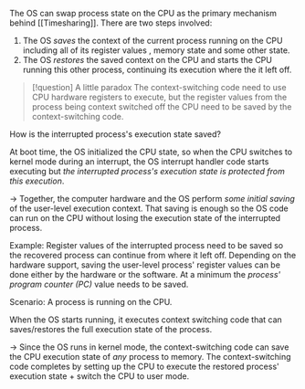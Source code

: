 The OS can swap process state on the CPU as the primary mechanism behind [[Timesharing]]. There are two steps involved:

1. The OS *saves* the context of the current process running on the CPU including all of its register values , memory state and some other state.
2. The OS *restores* the saved context on the CPU and starts the CPU running this other process, continuing its execution where the it left off.

> [!question] A little paradox
> The context-switching code need to use CPU hardware registers to execute, but the register values from the process being context switched off the CPU need to be saved by the context-switching code.

How is the interrupted process's execution state saved? 

At boot time, the OS initialized the CPU state, so when the CPU switches to kernel mode during an interrupt, the OS interrupt handler code starts executing but *the interrupted process's execution state is protected from this execution*. 

-> Together, the computer hardware and the OS perform *some initial saving* of the user-level execution context. That saving is enough so the OS code can run on the CPU without losing the execution state of the interrupted process.

Example: Register values of the interrupted process need to be saved so the recovered process can continue from where it left off. Depending on the hardware support, saving the user-level process' register values can be done either by the hardware or the software. At a minimum the *process' program counter (PC)* value needs to be saved.

Scenario: A process is running on the CPU. 

When the OS starts running, it executes context switching code that can saves/restores the full execution state of the process. 

-> Since the OS runs in kernel mode, the context-switching code can save the CPU execution state of *any* process to memory. The context-switching code completes by setting up the CPU to execute the restored process' execution state + switch the CPU to user mode.